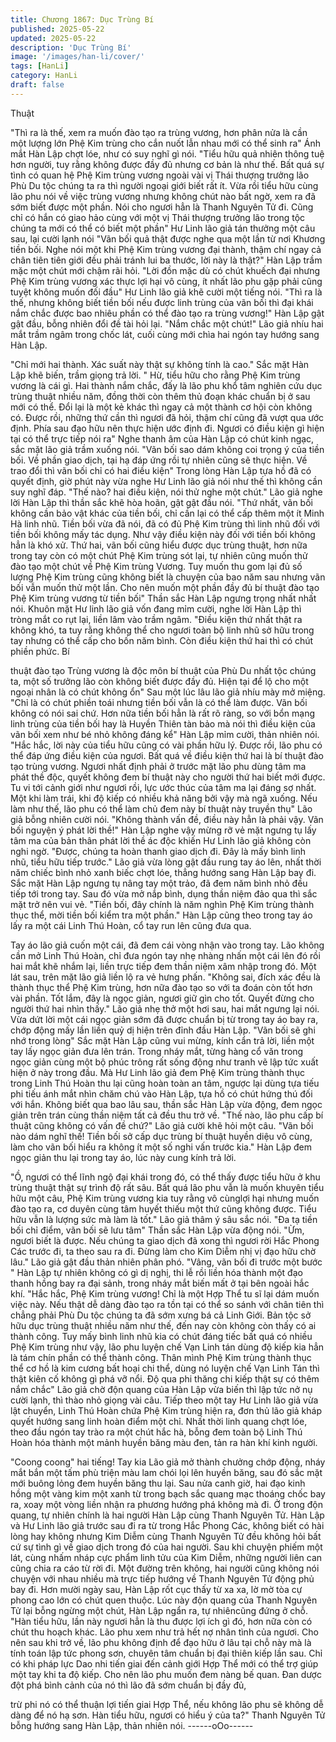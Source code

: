 ```yaml
---
title: Chương 1867: Dục Trùng Bí
published: 2025-05-22
updated: 2025-05-22
description: 'Dục Trùng Bí'
image: '/images/han-li/cover/'
tags: [HanLi]
category: HanLi
draft: false
---
```


Thuật

"Thì ra là thế, xem ra muốn đào tạo ra trùng vương, hơn phân nửa
là cần một lượng lớn Phệ Kim trùng cho cắn nuốt lẫn nhau mới có
thể sinh ra" Ánh mắt Hàn Lập chợt lóe, như có suy nghĩ gì nói.
"Tiểu hữu quả nhiên thông tuệ hơn người, tuy rằng không được
đầy đủ nhưng cơ bản là như thế. Bất quá sự tình có quan hệ Phệ
Kim trùng vương ngoài vài vị Thái thượng trưởng lão Phù Du tộc
chúng ta ra thì người ngoại giới biết rất ít. Vừa rồi tiểu hữu cùng
lão phu nói về việc trùng vương nhưng không chút nào bất ngờ,
xem ra đã sớm biết được một phần. Nói cho ngươi hẳn là Thanh
Nguyên Tử đi. Cũng chỉ có hắn có giao hảo cùng với một vị Thái
thượng trưởng lão trong tộc chúng ta mới có thể có biết một phần"
Hư Linh lão giả tán thưởng một câu sau, lại cười lạnh nói
"Vãn bối quả thật được nghe qua một lần từ nơi Khương tiền bối.
Nghe nói một khi Phệ Kim trùng vương đại thành, thậm chí ngay
cả chân tiên tiên giới đều phải tránh lui ba thước, lời này là thật?"
Hàn Lập trầm mặc một chút mới chậm rãi hỏi.
"Lời đồn mặc dù có chút khuếch đại nhưng Phệ Kim trùng vương
xác thực lợi hại vô cùng, ít nhất lão phu gặp phải cũng tuyệt
không muốn đối đầu" Hư Linh lão giả khẽ cười một tiếng nói.
"Thì ra là thế, nhưng không biết tiền bối nếu được linh trùng của
vãn bối thì đại khái nắm chắc được bao nhiêu phần có thể đào tạo
ra trùng vương!" Hàn Lập gật gật đầu, bỗng nhiên đổi đề tài hỏi
lại.
"Nắm chắc một chút!" Lão giả nhíu hai mắt trầm ngâm trong chốc
lát, cuối cùng mới chìa hai ngón tay hướng sang Hàn Lập.

"Chỉ mới hai thành. Xác suất này thật sự không tính là cao." Sắc
mặt Hàn Lập khẽ biến, trầm giọng trả lời.
" Hừ, tiểu hữu cho rằng Phệ Kim trùng vương là cái gì. Hai thành
nắm chắc, đấy là lão phu khổ tâm nghiên cứu dục trùng thuật
nhiều năm, đồng thời còn thêm thủ đoạn khác chuẩn bị ở sau mới
có thể. Đổi lại là một kẻ khác thì ngay cả một thành cơ hội còn
không có. Được rồi, những thứ cần thì ngươi đã hỏi, thậm chí
cũng đã vượt qua ước định. Phía sau đạo hữu nên thực hiện ước
định đi. Ngươi có điều kiện gì hiện tại có thể trực tiếp nói ra" Nghe
thanh âm của Hàn Lập có chút kinh ngạc, sắc mặt lão giả trầm
xuống nói.
"Vãn bối sao dám không coi trọng ý của tiền bối. Về phần giao
dịch, tại hạ đáp ứng rồi tự nhiên cũng sẽ thực hiện. Về trao đổi thì
vãn bối chỉ có hai điều kiện" Trong lòng Hàn Lập tựa hồ đã có
quyết định, giờ phút này vừa nghe Hư Linh lão giả nói như thế thì
không cần suy nghĩ đáp.
"Thế nào? hai điều kiện, nói thử nghe một chút." Lão giả nghe lời
Hàn Lập thì thần sắc khẽ hòa hoãn, gật gật đầu nói.
"Thứ nhất, vãn bối không cần bảo vật khác của tiền bối, chỉ cần
lại có thể cấp thêm một ít Minh Hà linh nhũ. Tiền bối vừa đã nói,
đã có đủ Phệ Kim trùng thì linh nhũ đối với tiền bối không mấy tác
dụng. Như vậy điều kiện này đối với tiền bối không hẳn là khó xử.
Thứ hai, vãn bối cũng hiểu được dục trùng thuật, hơn nữa trong
tay còn có một chút Phệ Kim trùng sót lại, tự nhiên cũng muốn thử
đào tạo một chút về Phệ Kim trùng Vương. Tuy muốn thu gom lại
đủ số lượng Phệ Kim trùng cũng không biết là chuyện của bao
năm sau nhưng vãn bối vẫn muốn thử một lần. Cho nên muốn
một phần đầy đủ bí thuật đào tạo Phệ Kim trùng vương từ tiền
bối" Thần sắc Hàn Lập ngưng trọng nhất nhất nói.
Khuôn mặt Hư linh lão giả vốn đang mỉm cười, nghe lời Hàn Lập
thì tròng mắt co rụt lại, liền lâm vào trầm ngâm.
"Điều kiện thứ nhất thật ra không khó, ta tuy rằng không thể cho
ngươi toàn bộ linh nhũ sở hữu trong tay nhưng có thể cấp cho
bốn năm bình. Còn điều kiện thứ hai thì có chút phiền phức. Bí

thuật đào tạo Trùng vương là độc môn bí thuật của Phù Du nhất
tộc chúng ta, một số trưởng lão còn không biết được đầy đủ. Hiện
tại để lộ cho một ngoại nhân là có chút không ổn" Sau một lúc lâu
lão giả nhíu mày mở miệng.
"Chỉ là có chút phiền toái nhưng tiền bối vẫn là có thể làm được.
Vãn bối không có nói sai chứ. Hơn nữa tiền bối hẳn là rất rõ ràng,
so với bổn mạng linh trùng của tiền bối hay là Huyền Thiên tàn
bảo mà nói thì điều kiện của vãn bối xem như bé nhỏ không đáng
kể" Hàn Lập mỉm cười, thản nhiên nói.
"Hắc hắc, lời này của tiểu hữu cũng có vài phần hữu lý. Được rồi,
lão phu có thể đáp ứng điều kiện của ngươi. Bất quá về điều kiện
thứ hai là bí thuật đào tạo trùng vương. Ngươi nhất định phải ở
trước mặt lão phu dùng tâm ma phát thề độc, quyết không đem bí
thuật này cho người thứ hai biết mới được. Tu vi tới cảnh giới như
ngươi rồi, lực ước thúc của tâm ma lại đáng sợ nhất. Một khi làm
trái, khi độ kiếp có nhiều khả năng bởi vậy mà ngã xuống. Nếu
làm như thế, lão phu có thể làm chủ đem này bí thuật này truyền
thụ" Lão giả bỗng nhiên cười nói.
"Không thành vấn đề, điều này hẳn là phải vậy. Vãn bối nguyện ý
phát lời thề!" Hàn Lập nghe vậy mừng rỡ vẻ mặt ngưng tụ lấy tâm
ma của bản thân phát lời thề ác độc khiến Hư Linh lão giả không
còn nghi ngờ.
"Được, chúng ta hoàn thanh giao dịch đi. Đây là mấy bình linh
nhũ, tiểu hữu tiếp trước." Lão giả vừa lòng gật đầu rung tay áo
lên, nhất thời năm chiếc bình nhỏ xanh biếc chợt lóe, thẳng
hướng sang Hàn Lập bay đi.
Sắc mặt Hàn Lập ngưng tụ nâng tay một trảo, đã đem năm bình
nhỏ đều tiếp tới trong tay.
Sau đó vừa mở nắp bình, dụng thần niệm đảo qua thì sắc mặt trở
nên vui vẻ.
"Tiền bối, đây chính là năm nghìn Phệ Kim trùng thành thục thể,
mời tiền bối kiểm tra một phần." Hàn Lập cũng theo trong tay áo
lấy ra một cái Linh Thú Hoàn, cổ tay run lên cũng đưa qua.

Tay áo lão giả cuốn một cái, đã đem cái vòng nhận vào trong tay.
Lão không cần mở Linh Thú Hoàn, chỉ đưa ngón tay nhẹ nhàng
nhấn một cái lên đó rồi hai mắt khẽ nhắm lại, liền trực tiếp đem
thần niệm xâm nhập trong đó.
Một lát sau, trên mặt lão giả liền lộ ra vẻ hưng phấn.
"Không sai, đích xác đều là thành thục thể Phệ Kim trùng, hơn
nữa đào tạo so với ta đoán còn tốt hơn vài phần. Tốt lắm, đây là
ngọc giản, ngươi giữ gìn cho tốt. Quyết đừng cho người thứ hai
nhìn thấy." Lão giả nhẹ thở một hơi sau, hai mắt ngưng lại nói.
Vừa dứt lời một cái ngọc giản sớm đã được chuẩn bị từ trong tay
áo bay ra, chớp động mấy lần liền quỷ dị hiện trên đỉnh đầu Hàn
Lập.
"Vãn bối sẽ ghi nhớ trong lòng" Sắc mặt Hàn Lập cũng vui mừng,
kính cẩn trả lời, liền một tay lấy ngọc giản đưa lên trán.
Trong nháy mắt, từng hàng cổ văn trong ngọc giản cùng một bộ
phúc trông rất sống động như tranh vẽ lập tức xuất hiện ở này
trong đầu.
Mà Hư Linh lão giả đem Phệ Kim trùng thành thục trong Linh Thú
Hoàn thu lại cũng hoàn toàn an tâm, ngược lại dùng tựa tiếu phi
tiếu ánh mắt nhìn chăm chú vào Hàn Lập, tựa hồ có chút hứng
thú đối với hắn.
Không biết qua bao lâu sau, thần sắc Hàn Lập vừa động, đem
ngọc giản trên trán cùng thần niệm tất cả đều thu trở về.
"Thế nào, lão phu cấp bí thuật cũng không có vấn đề chứ?" Lão
giả cười khẽ hỏi một câu.
"Vãn bối nào dám nghĩ thế! Tiền bối sở cấp dục trùng bí thuật
huyền diệu vô cùng, làm cho vãn bối hiểu ra không ít một số nghi
vấn trước kia." Hàn Lập đem ngọc giản thu lại trong tay áo, lúc
này cung kính trả lời.

"Ồ, ngươi có thể lĩnh ngộ đại khái trong đó, có thể thấy được tiểu
hữu ở khu trùng thuật thật sự trình độ rất sâu. Bất quá lão phu
vẫn là muốn khuyên tiểu hữu một câu, Phệ Kim trùng vương kia
tuy rằng vô cùnglợi hại nhưng muốn đào tạo ra, cơ duyên cùng
tâm huyết thiếu một thứ cũng không được. Tiểu hữu vẫn là lượng
sức mà làm là tốt." Lão giả thâm ý sâu sắc nói.
"Đa tạ tiền bối chỉ điểm, vãn bối sẽ lưu tâm" Thần sắc Hàn Lập
vừa động nói.
"Ừm, ngươi biết là được. Nếu chúng ta giao dịch đã xong thì
ngươi rời Hắc Phong Các trước đi, ta theo sau ra đi. Đừng làm
cho Kim Diễm nhị vị đạo hữu chờ lâu." Lão giả gật đầu thản nhiên
phân phó.
"Vâng, vãn bối đi trước một bước " Hàn Lập tự nhiên không có gì
dị nghị, thi lễ rồi liền hóa thành một đạo thanh hồng bay ra đại
sảnh, trong nháy mắt biến mất ở tại bên ngoài hắc khí.
"Hắc hắc, Phệ Kim trùng vương! Chỉ là một Hợp Thể tu sĩ lại dám
muốn việc này. Nếu thật dễ dàng đào tạo ra tồn tại có thể so sánh
với chân tiên thì chẳng phải Phù Du tộc chúng ta đã sớm xưng bá
cả Linh Giới. Bản tộc sở hữu dục trùng thuật nhiều năm như thế,
đến nay còn không còn thấy có ai thành công. Tuy mấy bình linh
nhũ kia có chút đáng tiếc bất quá có nhiều Phệ Kim trùng như
vậy, lão phu luyện chế Vạn Linh tán dùng độ kiếp kia hẳn là tám
chín phần có thể thành công. Thân mình Phệ Kim trùng thành
thục thể cơ hồ là kim cương bất hoại chi thể, dùng nó luyện chế
Vạn Linh Tán thì thật kiên cố không gì phá vỡ nổi. Độ qua phi
thăng chi kiếp thật sự có thêm nắm chắc" Lão giả chờ độn quang
của Hàn Lập vừa biến thì lập tức nở nụ cười lạnh, thì thào nhỏ
giọng vài câu. Tiếp theo một tay Hư Linh lão giả vừa lật chuyển,
Linh Thú Hoàn chứa Phệ Kim trùng hiện ra, đơn thủ lão giả kháp
quyết hướng sang linh hoàn điểm một chỉ.
Nhất thời linh quang chợt lóe, theo đầu ngón tay trào ra một chút
hắc hà, bỗng đem toàn bộ Linh Thú Hoàn hóa thành một mảnh
huyền băng màu đen, tản ra hàn khí kinh người.

"Coong coong" hai tiếng!
Tay kia Lão giả mở thành chưởng chớp động, nháy mắt bắn một
tấm phù triện màu lam chói lọi lên huyền băng, sau đó sắc mặt
mới buông lỏng đem huyền băng thu lại.
Sau nửa canh giờ, hai đạo kinh hồng một vàng kim một xanh từ
trong bạch sắc quang mạc thoáng chốc bay ra, xoay một vòng
liền nhận ra phương hướng phá không mà đi.
Ở trong độn quang, tự nhiên chính là hai người Hàn Lập cùng
Thanh Nguyên Tử.
Hàn Lập và Hư Linh lão giả trước sau đi ra từ trong Hắc Phong
Các, không biết có hài lòng hay không nhưng Kim Diễm cùng
Thanh Nguyên Tử đều không hỏi bất cứ sự tình gì về giao dịch
trong đó của hai người.
Sau khi chuyện phiếm một lát, cùng nhấm nháp cực phẩm linh
tửu của Kim Diễm, những người liên can cũng chia ra cáo từ rời
đi.
Một đường trên không, hai người cũng không nói chuyện với
nhau nhiều mà trực tiếp hướng về Thanh Nguyên Tử động phủ
bay đi.
Hơn mười ngày sau, Hàn Lập rốt cục thấy từ xa xa, lờ mờ tòa cự
phong cao lớn có chút quen thuộc.
Lúc này độn quang của Thanh Nguyên Tử lại bỗng ngừng một
chút, Hàn Lập ngẩn ra, tự nhiêncũng đứng ở chỗ.
"Hàn tiểu hữu, lần này ngươi hẳn là thu được lợi ích gì đó, hơn
nữa còn có chút thu hoạch khác. Lão phu xem như trả hết nợ
nhân tình của ngươi. Cho nên sau khi trở về, lão phu không định
để đạo hữu ở lâu tại chỗ này mà là tính toán lập tức phong sơn,
chuyên tâm chuẩn bị đại thiên kiếp lần sau. Chỉ có khi pháp lực
Dao nhi tiến giai đến cảnh giới Hợp Thể mới có thể trợ giúp một
tay khi ta độ kiếp. Cho nên lão phu muốn đem nàng bế quan. Đan
dược đột phá bình cảnh của nó thì lão đã sớm chuẩn bị đầy đủ,

trừ phi nó có thể thuận lợi tiến giai Hợp Thể, nếu không lão phu sẽ
không dễ dàng để nó hạ sơn. Hàn tiểu hữu, ngươi có hiểu ý của
ta?" Thanh Nguyên Tử bỗng hướng sang Hàn Lập, thản nhiên
nói.
------oOo------
